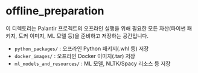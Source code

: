 # offline_preparation

이 디렉토리는 Palantir 프로젝트의 오프라인 실행을 위해 필요한 모든 자산(파이썬 패키지, 도커 이미지, ML 모델 등)을 준비하고 저장하는 공간입니다.

- `python_packages/` : 오프라인 Python 패키지(.whl 등) 저장
- `docker_images/` : 오프라인 Docker 이미지(.tar) 저장
- `ml_models_and_resources/` : ML 모델, NLTK/Spacy 리소스 등 저장 